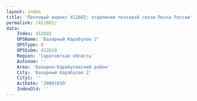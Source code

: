 ```yaml
---
layout: index
title: 'Почтовый индекс 412602: отделение почтовой связи Почты России'
permalink: /412602/
data:
    Index: 412602
    OPSName: 'Базарный Карабулак 2'
    OPSType: О
    OPSSubm: 412619
    Region: 'Саратовская область'
    Autonom: ''
    Area: 'Базарно-Карабулакский район'
    City: 'Базарный Карабулак 2'
    City1: ''
    ActDate: '20001030'
    IndexOld: ''
---
```

